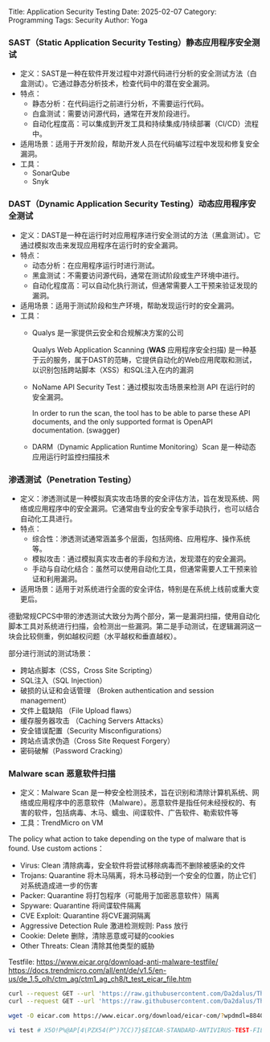 Title: Application Security Testing
Date: 2025-02-07
Category: Programming
Tags: Security
Author: Yoga

### SAST（Static Application Security Testing）静态应用程序安全测试
    
* 定义：SAST是一种在软件开发过程中对源代码进行分析的安全测试方法（白盒测试）。它通过静态分析技术，检查代码中的潜在安全漏洞。
* 特点：
  * 静态分析：在代码运行之前进行分析，不需要运行代码。
  * 白盒测试：需要访问源代码，通常在开发阶段进行。
  * 自动化程度高：可以集成到开发工具和持续集成/持续部署（CI/CD）流程中。
* 适用场景：适用于开发阶段，帮助开发人员在代码编写过程中发现和修复安全漏洞。
* 工具：  
  * SonarQube
  * Snyk
    
### DAST（Dynamic Application Security Testing）动态应用程序安全测试

* 定义：DAST是一种在运行时对应用程序进行安全测试的方法（黑盒测试）。它通过模拟攻击来发现应用程序在运行时的安全漏洞。
* 特点：
  * 动态分析：在应用程序运行时进行测试。
  * 黑盒测试：不需要访问源代码，通常在测试阶段或生产环境中进行。
  * 自动化程度高：可以自动化执行测试，但通常需要人工干预来验证发现的漏洞。
* 适用场景：适用于测试阶段和生产环境，帮助发现运行时的安全漏洞。
* 工具： 
  * Qualys 是一家提供云安全和合规解决方案的公司

    Qualys Web Application Scanning (**WAS** 应用程序安全扫描) 是一种基于云的服务，属于DAST的范畴，它提供自动化的Web应用爬取和测试，以识别包括跨站脚本（XSS）和SQL注入在内的漏洞
  * NoName API Security Test：通过模拟攻击场景来检测 API 在运行时的安全漏洞。
    
    In order to run the scan, the tool has to be able to parse these API documents, and the only supported format is OpenAPI documentation. (swagger)
  * DARM（Dynamic Application Runtime Monitoring）Scan 是一种动态应用运行时监控扫描技术


### 渗透测试（Penetration Testing）
* 定义：渗透测试是一种模拟真实攻击场景的安全评估方法，旨在发现系统、网络或应用程序中的安全漏洞。它通常由专业的安全专家手动执行，也可以结合自动化工具进行。
* 特点：
  * 综合性：渗透测试通常涵盖多个层面，包括网络、应用程序、操作系统等。
  * 模拟攻击：通过模拟真实攻击者的手段和方法，发现潜在的安全漏洞。
  * 手动与自动化结合：虽然可以使用自动化工具，但通常需要人工干预来验证和利用漏洞。
* 适用场景：适用于对系统进行全面的安全评估，特别是在系统上线前或重大变更后。

德勤常规CPCS中带的渗透测试大致分为两个部分，第一是漏洞扫描，使用自动化脚本工具对系统进行扫描，会检测出一些漏洞。第二是手动测试，在逻辑漏洞这一块会比较侧重，例如越权问题（水平越权和垂直越权）。

部分进行测试的测试场景：
  * 跨站点脚本（CSS，Cross Site Scripting）
  * SQL注入（SQL Injection）
  * 破损的认证和会话管理 （Broken authentication and session management）
  * 文件上载缺陷 （File Upload flaws）
  * 缓存服务器攻击 （Caching Servers Attacks）
  * 安全错误配置（Security Misconfigurations）
  * 跨站点请求伪造（Cross Site Request Forgery）
  * 密码破解（Password Cracking）

### Malware scan 恶意软件扫描

* 定义：Malware Scan 是一种安全检测技术，旨在识别和清除计算机系统、网络或应用程序中的恶意软件（Malware）。恶意软件是指任何未经授权的、有害的软件，包括病毒、木马、蠕虫、间谍软件、广告软件、勒索软件等
* 工具：TrendMicro on VM

The policy what action to take depending on the type of malware that is found. Use custom actions：

- Virus: Clean 清除病毒，安全软件将尝试移除病毒而不删除被感染的文件
- Trojans: Quarantine  将木马隔离，将木马移动到一个安全的位置，防止它们对系统造成进一步的伤害
- Packer: Quarantine 将打包程序（可能用于加密恶意软件）隔离
- Spyware:  Quarantine 将间谍软件隔离
- CVE Exploit:  Quarantine  将CVE漏洞隔离
- Aggressive Detection Rule 激进检测规则: Pass 放行
- Cookie: Delete 删除，清除恶意或可疑的cookies
- Other Threats: Clean 清除其他类型的威胁

Testfile: https://www.eicar.org/download-anti-malware-testfile/
https://docs.trendmicro.com/all/ent/de/v1.5/en-us/de_1.5_olh/ctm_ag/ctm1_ag_ch8/t_test_eicar_file.htm

```bash
curl --request GET --url 'https://raw.githubusercontent.com/Da2dalus/The-MALWARE-Repo/refs/heads/master/Virus/Melissa.doc' >> Melissa.doc
curl --request GET --url 'https://raw.githubusercontent.com/Da2dalus/The-MALWARE-Repo/refs/heads/master/Banking-Malware/Zloader.xlsm' >> Zloader.xlsm

wget -O eicar.com https://www.eicar.org/download/eicar-com/?wpdmdl=8840&refresh=672dc91e4dc701731053854

vi test # X5O!P%@AP[4\PZX54(P^)7CC)7}$EICAR-STANDARD-ANTIVIRUS-TEST-FILE!$H+H*
```
